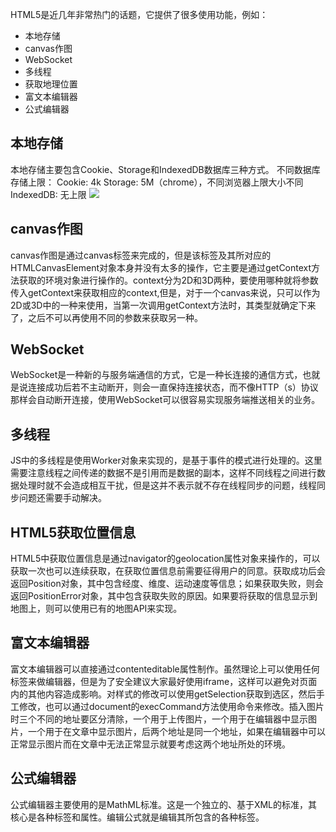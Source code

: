 HTML5是近几年非常热门的话题，它提供了很多使用功能，例如：
* 本地存储
* canvas作图
* WebSocket
* 多线程
* 获取地理位置
* 富文本编辑器
* 公式编辑器

## 本地存储
本地存储主要包含Cookie、Storage和IndexedDB数据库三种方式。
不同数据库存储上限：
Cookie: 4k
Storage: 5M（chrome），不同浏览器上限大小不同
IndexedDB: 无上限
![](https://upload-images.jianshu.io/upload_images/2789632-d048330472d30cdc.png?imageMogr2/auto-orient/strip%7CimageView2/2/w/1240)

## canvas作图
canvas作图是通过canvas标签来完成的，但是该标签及其所对应的HTMLCanvasElement对象本身并没有太多的操作，它主要是通过getContext方法获取的环境对象进行操作的。context分为2D和3D两种，要使用哪种就将参数传入getContext来获取相应的context,但是，对于一个canvas来说，只可以作为2D或3D中的一种来使用，当第一次调用getContext方法时，其类型就确定下来了，之后不可以再使用不同的参数来获取另一种。

## WebSocket
WebSocket是一种新的与服务端通信的方式，它是一种长连接的通信方式，也就是说连接成功后若不主动断开，则会一直保持连接状态，而不像HTTP（s）协议那样会自动断开连接，使用WebSocket可以很容易实现服务端推送相关的业务。

## 多线程
JS中的多线程是使用Worker对象来实现的，是基于事件的模式进行处理的。这里需要注意线程之间传递的数据不是引用而是数据的副本，这样不同线程之间进行数据处理时就不会造成相互干扰，但是这并不表示就不存在线程同步的问题，线程同步问题还需要手动解决。

## HTML5获取位置信息
HTML5中获取位置信息是通过navigator的geolocation属性对象来操作的，可以获取一次也可以连续获取，在获取位置信息前需要征得用户的同意。获取成功后会返回Position对象，其中包含经度、维度、运动速度等信息；如果获取失败，则会返回PositionError对象，其中包含获取失败的原因。如果要将获取的信息显示到地图上，则可以使用已有的地图API来实现。

## 富文本编辑器
富文本编辑器可以直接通过contenteditable属性制作。虽然理论上可以使用任何标签来做编辑器，但是为了安全建议大家最好使用iframe，这样可以避免对页面内的其他内容造成影响。对样式的修改可以使用getSelection获取到选区，然后手工修改，也可以通过document的execCommand方法使用命令来修改。插入图片时三个不同的地址要区分清除，一个用于上传图片，一个用于在编辑器中显示图片，一个用于在文章中显示图片，后两个地址是同一个地址，如果在编辑器中可以正常显示图片而在文章中无法正常显示就要考虑这两个地址所处的环境。

## 公式编辑器
公式编辑器主要使用的是MathML标准。这是一个独立的、基于XML的标准，其核心是各种标签和属性。编辑公式就是编辑其所包含的各种标签。